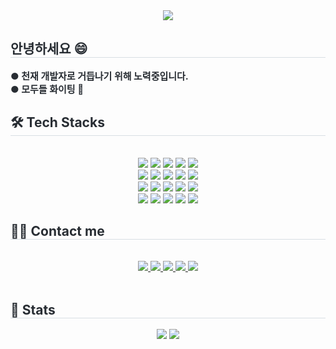 <div align= "center">
    <img src="https://capsule-render.vercel.app/api?type=waving&color=94d6ff&height=120&text=Heading%20to%20Developer%20😆&animation=twinkling&fontColor=595959&fontSize=40" />
    </div>
    <div style="text-align: left;"> 
    <h2 style="border-bottom: 1px solid #d8dee4; color: #282d33;"> 안녕하세요 😄 </h2>  
    <div style="font-weight: 700; font-size: 15px; text-align: left; color: #282d33;"> ●  천재 개발자로 거듭나기 위해 노력중입니다.<br></li>●  모두들 화이팅 👊 </div> 
    </div>
    <div style="text-align: left;">
    <h2 style="border-bottom: 1px solid #d8dee4; color: #282d33;"> 🛠️ Tech Stacks </h2> <br> 
    <div  align= "center"> <img src="https://img.shields.io/badge/Amazon AWS-232F3E?style=for-the-badge&logo=Amazon AWS&logoColor=white">
          <img src="https://img.shields.io/badge/Bootstrap-7952B3?style=for-the-badge&logo=Bootstrap&logoColor=white">
          <img src="https://img.shields.io/badge/Django-092E20?style=for-the-badge&logo=Django&logoColor=white">
          <img src="https://img.shields.io/badge/Docker-2496ED?style=for-the-badge&logo=Docker&logoColor=white">
          <img src="https://img.shields.io/badge/Flask-000000?style=for-the-badge&logo=Flask&logoColor=white">
          <br/><img src="https://img.shields.io/badge/Github-181717?style=for-the-badge&logo=Github&logoColor=white">
          <img src="https://img.shields.io/badge/IOS-000000?style=for-the-badge&logo=IOS&logoColor=white">
          <img src="https://img.shields.io/badge/Java-007396?style=for-the-badge&logo=Java&logoColor=white">
          <img src="https://img.shields.io/badge/Javascript-F7DF1E?style=for-the-badge&logo=Javascript&logoColor=white">
          <img src="https://img.shields.io/badge/Linux-FCC624?style=for-the-badge&logo=Linux&logoColor=white">
          <br/><img src="https://img.shields.io/badge/Node.js-339933?style=for-the-badge&logo=Node.js&logoColor=white">
          <img src="https://img.shields.io/badge/Notion-000000?style=for-the-badge&logo=Notion&logoColor=white">
          <img src="https://img.shields.io/badge/Python-3776AB?style=for-the-badge&logo=Python&logoColor=white">
          <img src="https://img.shields.io/badge/React-61DAFB?style=for-the-badge&logo=React&logoColor=white">
          <img src="https://img.shields.io/badge/Slack-4A154B?style=for-the-badge&logo=Slack&logoColor=white">
          <br/><img src="https://img.shields.io/badge/Spring-6DB33F?style=for-the-badge&logo=Spring&logoColor=white">
          <img src="https://img.shields.io/badge/Swift-F05138?style=for-the-badge&logo=Swift&logoColor=white">
          <img src="https://img.shields.io/badge/HTML5-E34F26?style=for-the-badge&logo=HTML5&logoColor=white">
          <img src="https://img.shields.io/badge/CSS3-1572B6?style=for-the-badge&logo=CSS3&logoColor=white">
          <img src="https://img.shields.io/badge/C++-00599C?style=for-the-badge&logo=C%2B%2B&logoColor=white">
          <br/></div>
    </div>
    <div style="text-align: left;">
    <h2 style="border-bottom: 1px solid #d8dee4; color: #282d33;"> 🧑‍💻 Contact me </h2> <br> 
    <div align= "center"> <a href=https://klosv-dev.tistory.com/> <img src="https://img.shields.io/badge/Tistory-000000?style=for-the-badge&logo=Tistory&logoColor=white&link=https://klosv-dev.tistory.com/"> </a>
         <a href=mailto:freemake456@gmail.com> <img src="https://img.shields.io/badge/Gmail-EA4335?style=for-the-badge&logo=Gmail&logoColor=white&link=mailto:freemake456@gmail.com"> </a>
         <a href=https://soundcloud.com/jonas-becker-585059823> <img src="https://img.shields.io/badge/SoundCloud-FF5500?style=for-the-badge&logo=SoundCloud&logoColor=white&link=https://soundcloud.com/jonas-becker-585059823"> </a>
         <a href=https://www.notion.so/df7eca0fae7043d8b3037524143bee70> <img src="https://img.shields.io/badge/Notion-000000?style=for-the-badge&logo=Notion&logoColor=white&link=https://www.notion.so/df7eca0fae7043d8b3037524143bee70"> </a>
         <a href=https://blog.naver.com/klosv> <img src="https://img.shields.io/badge/Naver-03C75A?style=for-the-badge&logo=Naver&logoColor=white&link=https://blog.naver.com/klosv"> </a>
          </div>  <br> 
    <div align= "center">  </div> 
    </div>
    <div style="text-align: left;"> 
    <h2 style="border-bottom: 1px solid #d8dee4; color: #282d33;"> 🏅 Stats </h2> <div align= "center"> <img src="https://github-readme-stats.vercel.app/api?username=klosv&bg_color=180,dcf2f9,00000000&title_color=000000&text_color=000000"
         /> <img src="https://github-readme-stats.vercel.app/api/top-langs/?username=klosv&layout=compact&bg_color=180,dcf2f9,00000000&title_color=000000&text_color=000000"
           /> </div> 
    </div>
    
